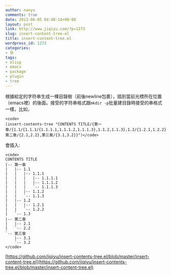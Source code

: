 ```yaml
---
author: nanyu
comments: true
date: 2013-06-05 04:48:14+00:00
layout: post
link: http://www.jiqiyu.com/?p=1273
slug: insert-content-tree-el
title: insert-content-tree.el
wordpress_id: 1273
categories:
- 杂
tags:
- elisp
- emacs
- package
- plugin
- tree
---
```


根據給定的字符串生成一棵目錄樹（前後newline包裹），插到當前光標所在位置（emacs裡）的後面。接受的字符串格式跟`mkdir -p`批量建目錄時接受的串格式一樣，比如，


    
    <code>
    (insert-contents-tree "CONTENTS TITLE/{第一章/{1.1/{1.1.1/{1.1.1.1,1.1.1.2,1.1.1.3},1.1.2,1.1.3},1.2/{1.2.1,1.2.2},1.3},第二章/{2.1,2.2},第三章/{3.1,3.2}}")</code>



會插入:

    
    
    <code>
    CONTENTS TITLE
    |-- 第一章
    |   |-- 1.1
    |   |   |-- 1.1.1
    |   |   |   |-- 1.1.1.1
    |   |   |   |-- 1.1.1.2
    |   |   |   `-- 1.1.1.3
    |   |   |-- 1.1.2
    |   |   `-- 1.1.3
    |   |-- 1.2
    |   |   |-- 1.2.1
    |   |   `-- 1.2.2
    |   `-- 1.3
    |-- 第二章
    |   |-- 2.1
    |   `-- 2.2
    `-- 第三章
        |-- 3.1
        `-- 3.2
    </code>
    



[https://github.com/jiqiyu/insert-contents-tree.el/blob/master/insert-content-tree.el](https://github.com/jiqiyu/insert-contents-tree.el/blob/master/insert-content-tree.el)
